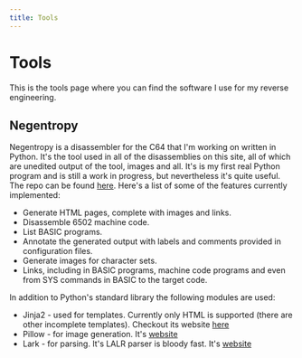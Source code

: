 ```yaml
---
title: Tools
---
```


# Tools

This is the tools page where you can find the software I use for my reverse engineering.

## Negentropy

Negentropy is a disassembler for the C64 that I'm working on written in Python. It's the tool used in all of the disassemblies on this site, all of which are unedited output of the tool, images and all. It's is my first real Python program and is still a work in progress, but nevertheless it's quite useful. The repo can be found [here](https://github.com/shewitt-au/negentropy). Here's a list of some of the features currently implemented:
* Generate HTML pages, complete with images and links.
* Disassemble 6502 machine code.
* List BASIC programs.
* Annotate the generated output with labels and comments provided in configuration files.
* Generate images for character sets.
* Links, including in BASIC programs, machine code programs and even from SYS commands in BASIC to the target code.

In addition to Python's standard library the following modules are used:
* Jinja2 - used for templates. Currently only HTML is supported (there are other incomplete templates). Checkout its website [here](http://jinja.pocoo.org/)
* Pillow - for image generation. It's [website](https://python-pillow.org/)
* Lark - for parsing. It's LALR parser is bloody fast. It's [website](https://github.com/lark-parser/lark)
